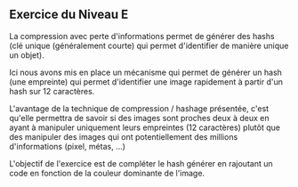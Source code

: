 ## Exercice du Niveau E

La compression avec perte d'informations permet de générer
  des hashs (clé unique (généralement courte) qui permet d'identifier de manière unique un objet).

Ici nous avons mis en place un mécanisme qui permet de générer un hash (une empreinte) qui permet
  d'identifier une image rapidement à partir d'un hash sur 12 caractères.

L'avantage de la technique de compression / hashage présentée, c'est qu'elle permettra de savoir
  si des images sont proches deux à deux en ayant à manipuler uniquement leurs empreintes (12 caractères)
  plutôt que des manipuler des images qui ont potentiellement des millions d'informations (pixel, métas, ...)

L'objectif de l'exercice est de compléter le hash générer en rajoutant un code en fonction de la
  couleur dominante de l'image.
